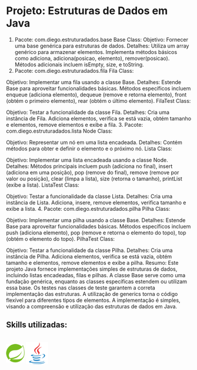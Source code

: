 # Projeto: Estruturas de Dados em Java

1. Pacote: com.diego.estruturadados.base
Base<T> Class:
Objetivo: Fornecer uma base genérica para estruturas de dados.
Detalhes:
Utiliza um array genérico para armazenar elementos.
Implementa métodos básicos como adiciona, adiciona(posicao, elemento), remover(posicao).
Métodos adicionais incluem isEmpty, size, e toString.
2. Pacote: com.diego.estruturadados.fila
Fila<T> Class:

Objetivo: Implementar uma fila usando a classe Base.
Detalhes:
Estende Base<T> para aproveitar funcionalidades básicas.
Métodos específicos incluem enqueue (adiciona elemento), dequeue (remove e retorna elemento), front (obtém o primeiro elemento), rear (obtém o último elemento).
FilaTest Class:

Objetivo: Testar a funcionalidade da classe Fila.
Detalhes:
Cria uma instância de Fila.
Adiciona elementos, verifica se está vazia, obtém tamanho e elementos, remove elementos e exibe a fila.
3. Pacote: com.diego.estruturadados.lista
Node<T> Class:

Objetivo: Representar um nó em uma lista encadeada.
Detalhes:
Contém métodos para obter e definir o elemento e o próximo nó.
Lista<T> Class:

Objetivo: Implementar uma lista encadeada usando a classe Node.
Detalhes:
Métodos principais incluem push (adiciona no final), insert (adiciona em uma posição), pop (remove do final), remove (remove por valor ou posição), clear (limpa a lista), size (retorna o tamanho), printList (exibe a lista).
ListaTest Class:

Objetivo: Testar a funcionalidade da classe Lista.
Detalhes:
Cria uma instância de Lista.
Adiciona, insere, remove elementos, verifica tamanho e exibe a lista.
4. Pacote: com.diego.estruturadados.pilha
Pilha<T> Class:

Objetivo: Implementar uma pilha usando a classe Base.
Detalhes:
Estende Base<T> para aproveitar funcionalidades básicas.
Métodos específicos incluem push (adiciona elemento), pop (remove e retorna o elemento do topo), top (obtém o elemento do topo).
PilhaTest Class:

Objetivo: Testar a funcionalidade da classe Pilha.
Detalhes:
Cria uma instância de Pilha.
Adiciona elementos, verifica se está vazia, obtém tamanho e elementos, remove elementos e exibe a pilha.
Resumo:
Este projeto Java fornece implementações simples de estruturas de dados, incluindo listas encadeadas, filas e pilhas. A classe Base serve como uma fundação genérica, enquanto as classes específicas estendem ou utilizam essa base. Os testes nas classes de teste garantem a correta implementação das estruturas. A utilização de generics torna o código flexível para diferentes tipos de elementos. A implementação é simples, visando a compreensão e utilização das estruturas de dados em Java.


## Skills utilizadas:
<div style="display: inline_block"><br>
   <img align="center" alt="Spring" height="50" width="50" src="https://raw.githubusercontent.com/devicons/devicon/master/icons/spring/spring-original.svg">
  <img align="center" alt="Spring" height="60" width="60" src="https://raw.githubusercontent.com/devicons/devicon/master/icons/java/java-original.svg">

